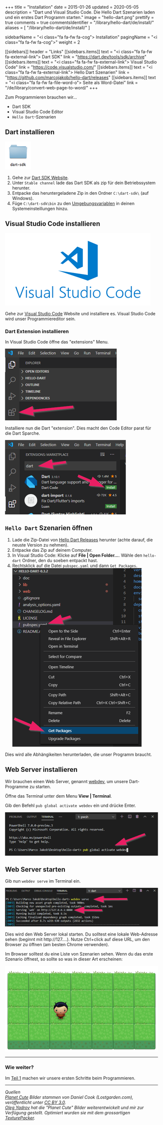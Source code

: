 +++
title = "Installation"
date = 2015-01-26
updated = 2020-05-05
description = "Dart und Visual Studio Code. Die Hello Dart Szenarien laden und ein erstes Dart Programm starten."
image = "hello-dart.png"
prettify = true
comments = true
commentsIdentifier = "/library/hello-dart/de/install/"
aliases = [ 
  "/library/hello-dart/de/install/" 
]

sidebarName = "<i class=\"fa fa-fw fa-cog\"></i> Installation"
pagingName = "<i class=\"fa fa-fw fa-cog\"></i>"
weight = 2

[[sidebars]]
header = "Links"
[[sidebars.items]]
text = "<i class=\"fa fa-fw fa-external-link\"></i> Dart SDK"
link = "https://dart.dev/tools/sdk/archive"
[[sidebars.items]]
text = "<i class=\"fa fa-fw fa-external-link\"></i> Visual Studio Code"
link = "https://code.visualstudio.com/"
[[sidebars.items]]
text = "<i class=\"fa fa-fw fa-external-link\"></i> Hello Dart Szenarien"
link = "https://github.com/marcojakob/hello-dart/releases"
[[sidebars.items]]
text = "<i class=\"fa fa-fw fa-file-word-o\"></i> Seite als Word-Datei"
link = "/de/library/convert-web-page-to-word/"
+++

Zum Programmieren brauchen wir... 

* Dart SDK
* Visual Studio Code Editor
* `Hello Dart`-Szenarien


## Dart installieren

![Dart SDK](dart-sdk-icon.png)

1. Gehe zur [Dart SDK Website](https://dart.dev/tools/sdk/archive).
2. Unter `Stable channel` lade das Dart SDK als zip für dein Betriebssystem herunter.
3. Entpacke das heruntergeladene Zip in den Ordner `C:\dart-sdk\` (auf Windows).
4. Füge `C:\dart-sdk\bin` zu den [Umgebungsvariablen](https://www.computerhope.com/issues/ch000549.htm) in deinen Systemeinsteillungen hinzu.


## Visual Studio Code installieren

<a href="https://code.visualstudio.com/" target="_blank">![VS Code Editor Logo](vs-code-logo.png)
</a>

Gehe zur [Visual Studio Code](https://code.visualstudio.com/) Website und installiere es. Visual Studio Code wird unser Programmiereditor sein.


### Dart Extension installieren

In Visual Studio Code öffne das "extensions" Menu.

![Extensions](extensions.png)

Installiere nun die Dart "extension". Dies macht den Code Editor parat für die Dart Sparche.

![Dart Extension](extensions-dart.png)


## `Hello Dart` Szenarien öffnen

1. Lade die Zip-Datei von [Hello Dart Releases](https://github.com/marcojakob/hello-dart/releases) herunter (achte darauf, die neuste Version zu nehmen).  
2. Entpacke das Zip auf deinem Computer.
3. In Visual Studio Code: Klicke auf **File | Open Folder...**. Wähle den `hello-dart` Ordner, den du soeben entpackt hast.
4. Rechtsklick auf die Datei `pubspec.yaml` und dann `Get Packages`.   
![Get Packages](get-packages.png)

Dies wird alle Abhängikeiten herunterladen, die unser Programm braucht.

## Web Server installieren

Wir brauchen einen Web Server, genannt [webdev](https://dart.dev/tools/webdev), um unsere Dart-Programme zu starten.

Öffne das Terminal unter dem Menu **View | Terminal**.

Gib den Befehl `pub global activate webdev` ein und drücke Enter.

![Install Webdev](terminal-install-webdev.png)

##  Web Server starten

Gib nun `webdev serve` im Terminal ein.

![Serve Webdev](terminal-start-webdev.png)

Dies wird den Web Server lokal starten. Du solltest eine lokale Web-Adresse sehen (beginnt mit http://127....). Nutze Ctrl+click auf diese URL, um den Browser zu öffnen (am besten Chrome verwenden).

Im Browser solltest du eine Liste von Szenarien sehen. Wenn du das erste Szenario öffnest, so sollte so was in dieser Art erscheinen:

![First Scenario](first-scenario.png)


***

### Wie weiter?

Im [Teil 1](/de/library/hello-dart/part1/) machen wir unsere ersten Schritte beim Programmieren.

***

*Quellen*<br>
<em class="small">
[Planet Cute](http://www.lostgarden.com/2007/05/dancs-miraculously-flexible-game.html) Bilder stammen von Daniel Cook (Lostgarden.com), veröffentlicht unter [CC BY 3.0](http://creativecommons.org/licenses/by/3.0/us/).<br>
[Oleg Yadrov](https://www.linkedin.com/in/olegyadrov) hat die "Planet Cute" Bilder weiterentwickelt und mir zur Verfügung gestellt. Optimiert wurden sie mit dem grossartigen [TexturePacker](https://www.codeandweb.com/texturepacker).
</em>